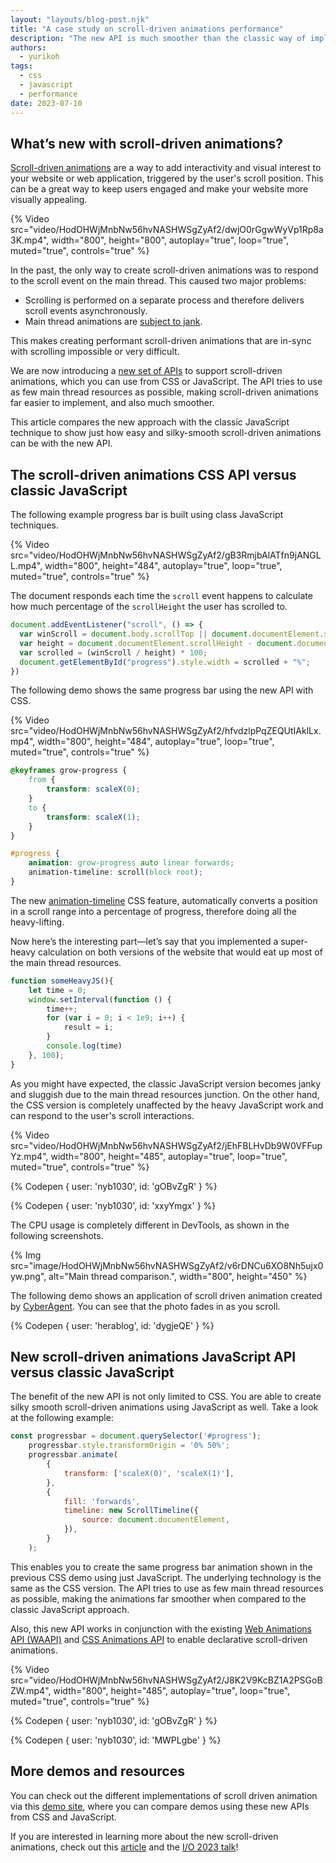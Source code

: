```yaml
---
layout: "layouts/blog-post.njk"
title: "A case study on scroll-driven animations performance"
description: "The new API is much smoother than the classic way of implementing scroll-driven animations."
authors:
  - yurikoh
tags:
  - css
  - javascript
  - performance
date: 2023-07-10
---
```


## What’s new with scroll-driven animations?

[Scroll-driven animations](/articles/scroll-driven-animations/) are a way to add interactivity and visual interest to your website or web application, triggered by the user's scroll position. This can be a great way to keep users engaged and make your website more visually appealing.

{% Video src="video/HodOHWjMnbNw56hvNASHWSgZyAf2/dwjO0rGgwWyVp1Rp8a3K.mp4", width="800", height="800", autoplay="true", loop="true", muted="true", controls="true" %}

In the past, the only way to create scroll-driven animations was to respond to the scroll event on the main thread. This caused two major problems:

- Scrolling is performed on a separate process and therefore delivers scroll events asynchronously.
- Main thread animations are [subject to jank](/blog/inside-browser-part3/#updating-rendering-pipeline-is-costly).

This makes creating performant scroll-driven animations that are in-sync with scrolling impossible or very difficult.

We are now introducing a [new set of APIs](/articles/scroll-driven-animations/#scroll-driven-animations) to support scroll-driven animations, which you can use from CSS or JavaScript. The API tries to use as few main thread resources as possible, making scroll-driven animations  far easier to implement, and also much smoother.

This article  compares the new approach with the classic JavaScript technique to show just how easy and silky-smooth scroll-driven animations can be with the new API.

## The scroll-driven animations CSS API versus classic JavaScript

The following example progress bar is built using class JavaScript techniques.

{% Video src="video/HodOHWjMnbNw56hvNASHWSgZyAf2/gB3RmjbAlATfn9jANGLL.mp4", width="800", height="484", autoplay="true", loop="true", muted="true", controls="true" %}

The document responds each time the `scroll` event happens to calculate how much percentage of the `scrollHeight` the user has scrolled to.

```js
document.addEventListener("scroll", () => {
  var winScroll = document.body.scrollTop || document.documentElement.scrollTop;
  var height = document.documentElement.scrollHeight - document.documentElement.clientHeight;
  var scrolled = (winScroll / height) * 100; 
  document.getElementById("progress").style.width = scrolled + "%";
})
```

The following demo shows the same progress bar using the new API with CSS.

{% Video src="video/HodOHWjMnbNw56hvNASHWSgZyAf2/hfvdzlpPqZEQUtIAklLx.mp4", width="800", height="484", autoplay="true", loop="true", muted="true", controls="true" %}

```css
@keyframes grow-progress {
	from {
		transform: scaleX(0);
	}
	to {
		transform: scaleX(1);
	}
}

#progress {
	animation: grow-progress auto linear forwards;
	animation-timeline: scroll(block root);
}
```

The new [animation-timeline](/articles/scroll-driven-animations/#animation-timelines) CSS feature, automatically converts a position in a scroll range into a percentage of progress, therefore doing all the heavy-lifting.

Now here’s the interesting part—let’s say that you implemented a super-heavy calculation on both versions of the website that would eat up most of the main thread resources. 

```js
function someHeavyJS(){
	let time = 0;
	window.setInterval(function () {
		time++;
		for (var i = 0; i < 1e9; i++) {
			result = i;
		}
		console.log(time)
	}, 100);
}
```

As you might have expected, the classic JavaScript version becomes janky and sluggish due to the main thread resources junction. On the other hand, the CSS version is completely unaffected by the heavy JavaScript work and can respond to the user's scroll interactions. 

{% Video src="video/HodOHWjMnbNw56hvNASHWSgZyAf2/jEhFBLHvDb9W0VFFupYz.mp4", width="800", height="485", autoplay="true", loop="true", muted="true", controls="true" %}

{% Codepen { user: 'nyb1030', id: 'gOBvZgR' } %}

{% Codepen { user: 'nyb1030', id: 'xxyYmgx' } %}

The CPU usage is completely different in DevTools, as shown in the following screenshots.

{% Img src="image/HodOHWjMnbNw56hvNASHWSgZyAf2/v6rDNCu6XO8Nh5ujx0yw.png", alt="Main thread comparison.", width="800", height="450" %}

The following demo shows an application of scroll driven animation created by [CyberAgent](https://www.cyberagent.co.jp/en/). You can see that the photo fades in as you scroll.

{% Codepen { user: 'herablog', id: 'dygjeQE' } %}

## New scroll-driven animations JavaScript API versus classic JavaScript

The benefit of the new API is not only limited to CSS. You are able to create silky smooth scroll-driven animations using JavaScript as well. Take a look at the following example:

```js
const progressbar = document.querySelector('#progress');
	progressbar.style.transformOrigin = '0% 50%';
	progressbar.animate(
		{
			transform: ['scaleX(0)', 'scaleX(1)'],
		},
		{
			fill: 'forwards',
			timeline: new ScrollTimeline({
				source: document.documentElement,
			}),
		}
	);
```

This enables you to create the same progress bar animation shown in the previous CSS demo using just JavaScript. The underlying technology is the same as the CSS version. The API tries to use as few main thread resources as possible, making the animations far smoother when compared to the classic JavaScript approach. 

Also, this new API works in conjunction with the existing [Web Animations API (WAAPI)](https://drafts.csswg.org/web-animations-1/) and [CSS Animations API](https://drafts.csswg.org/css-animations-1/) to enable declarative scroll-driven animations.

{% Video src="video/HodOHWjMnbNw56hvNASHWSgZyAf2/J8K2V9KcBZ1A2PSGoBZW.mp4", width="800", height="485", autoplay="true", loop="true", muted="true", controls="true" %}

{% Codepen { user: 'nyb1030', id: 'gOBvZgR' } %}

{% Codepen { user: 'nyb1030', id: 'MWPLgbe' } %}

## More demos and resources

You can check out the different implementations of scroll driven animation via this [demo site](https://scroll-driven-animations.style/), where you can compare demos using these new APIs from CSS and JavaScript.

If you are interested in learning more about the new scroll-driven animations, check out this [article](/articles/scroll-driven-animations/) and the [I/O 2023 talk](https://youtu.be/oDcb3fvtETs?t=337)!
